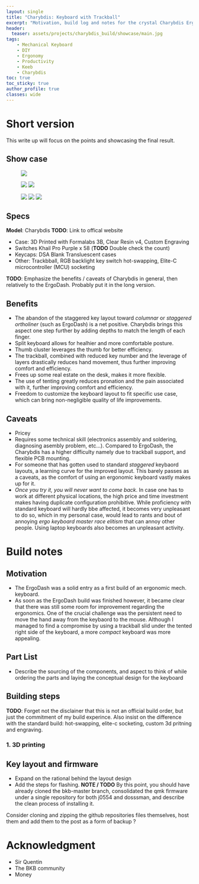 ```yaml
---
layout: single
title: "Charybdis: Keyboard with Trackball"
excerpt: "Motivation, build log and notes for the crystal Charybdis Ergonomic Mechanical Keyboard with Trackball"
header:
  teaser: assets/projects/charybdis_build/showcase/main.jpg
tags:
    - Mechanical Keyboard
    - DIY
    - Ergonomy
    - Productivity
    - Keeb
    - Charybdis
toc: true
toc_sticky: true
author_profile: true
classes: wide
---
```


# Short version

This write up will focus on the points and showcasing the final result.

## Show case

<figure class="one">
    <a href="/assets/projects/charybdis_build/showcase/main.jpg"><img src="/assets/projects/charybdis_build/showcase/main.jpg"></a>
</figure>
<figure class="half">
    <a href="/assets/projects/charybdis_build/showcase/main.jpg"><img src="/assets/projects/charybdis_build/showcase/main.jpg"></a>
    <a href="/assets/projects/charybdis_build/showcase/main.jpg"><img src="/assets/projects/charybdis_build/showcase/main.jpg"></a>
</figure>
<figure class="third">
    <a href="/assets/projects/charybdis_build/showcase/main.jpg"><img src="/assets/projects/charybdis_build/showcase/main.jpg"></a>
    <a href="/assets/projects/charybdis_build/showcase/main.jpg"><img src="/assets/projects/charybdis_build/showcase/main.jpg"></a>
    <a href="/assets/projects/charybdis_build/showcase/main.jpg"><img src="/assets/projects/charybdis_build/showcase/main.jpg"></a>
</figure>

## Specs
__Model__: Charybdis __TODO__: Link to offical website
- Case: 3D Printed with Formalabs 3B, Clear Resin v4, Custom Engraving
- Switches Khail Pro Purple x 58 (__TODO__ Double check the count)
- Keycaps: DSA Blank Transluescent cases
- Other: Trackbball, RGB backlight key switch hot-swapping, Elite-C microcontroller (MCU) socketing


__TODO__: Emphasize the benefits / caveats of Charybdis in general, then relatively to the ErgoDash. Probably put it in the long version.

## Benefits
- The abandon of the staggered key layout toward _columnar_ or _staggered ortholiner_ (such as ErgoDash) is a net positive. Charybdis brings this aspect one step further by adding depths to match the length of each finger.
- Split keyboard allows for healhier and more comfortable posture.
- Thumb cluster leverages the thumb for better efficiency.
- The trackball, combined with reduced key number and the leverage of layers drastically reduces hand movement, thus further improving comfort and efficiency.
- Frees up some real estate on the desk, makes it more flexible.
- The use of tenting greatly reduces pronation and the pain associated with it, further improving comfort and efficiency.
- Freedom to customize the keyboard layout to fit specific use case, which can bring non-negligible quality of life improvements.

## Caveats
- Pricey
- Requires some technical skill (electronics assembly and soldering, diagnosing asembly problem, etc...). Compared to ErgoDash, the Charybdis has a higher difficulty namely due to trackball support, and flexible PCB mounting.
- For someone that has gotten used to standard _staggered_ keybaord layouts, a learning curve for the improved layout. This barely passes as a caveats, as the comfort of using an ergonomic keyboard vastly makes up for it.
- _Once you try it, you will never want to come back_. In case one has to work at different physical locations, the high price and time investment makes having duplicate configuration prohibitive. While proficiency with standard keyboard will hardly bbe affected, it becomes very unpleasant to do so, which in my personal case, would lead to rants and bout of annoying _ergo keyboard master race elitism_ that can annoy other people. Using laptop keyboards also becomes an unpleasant activity.

# Build notes

## Motivation

- The ErgoDash was a solid entry as a first build of an ergonomic mech. keyboard.
- As soon as the ErgoDash build was finished however, it became clear that there was still some room for improvement regarding the ergonomics. One of the crucial challenge was the persistent need to move the hand away from the keybaord to the mouse. Although I managed to find a compromise by using a trackball slid under the tented right side of the keyboard, a more _compact_ keyboard was more appealing.

## Part List

- Describe the sourcing of the components, and aspect to think of while ordering the parts and laying the conceptual design for the keyboard

## Building steps

__TODO__: Forget not the disclainer that this is not an official build order, but just the commitment of my build experince.
Also insist on the difference with the standard build: hot-swapping, elite-c socketing, custom 3d pritning and engraving.

### 1. 3D printing

## Key layout and firmware 

- Expand on the rational behind the layout design
- Add the steps for flashing.
__NOTE / TODO__ By this point, you should have already cloned the bkb-master branch, consolidated the qmk firmware under a single repository for both j0554 and dosssman, and describe the clean process of installing it.

Consider cloning and zipping the github repositories files themselves, host them and add them to the post  as a form of backup ?

# Acknowledgment
- Sir Quentin
- The BKB community
- Money



